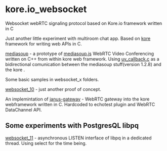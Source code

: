 # kore.io_websocket
Websocket webRTC signaling protocol based on Kore.io framework written in C

Just another little experiment with multiroom chat app. Based on [kore](https://github.com/jorisvink/kore) framework for writing web APIs in C.

[mediasoup](https://github.com/Globik/kore.io_websocket/tree/master/mediasoup) - a prototype of [mediasoup.js](https://github.com/versatica/mediasoup) WebRTC Video Conferencing written on C++ from within kore web framework.
 Using [uv_callback.c](https://github.com/litesync/uv_callback) as a bidirectional comunication between the mediasoup stuff(version 1.2.8) and the kore .

Some basic samples in websocket_x folders.

[websocket_10](https://github.com/Globik/kore.io_websocket/tree/master/websocket_10) - just another proof of concept.

An implemintation of [janus-gateway](https://github.com/meetecho/janus-gateway) - WebRTC gateway into the kore webframework written in C.
Hardcoded to echotest plugin and WebRTC DataChannel API.

## Some experiments with PostgresQL libpq

[websocket_11](https://github.com/Globik/kore.io_websocket/tree/master/websocket_11) - asynchronous LISTEN interface of libpq in a dedicated
thread. Using select for the time being. 



